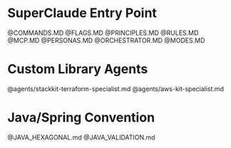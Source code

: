 # SuperClaude Entry Point

@COMMANDS.MD
@FLAGS.MD
@PRINCIPLES.MD
@RULES.MD
@MCP.MD
@PERSONAS.MD
@ORCHESTRATOR.MD
@MODES.MD

# Custom Library Agents
@agents/stackkit-terraform-specialist.md
@agents/aws-kit-specialist.md

# Java/Spring Convention
@JAVA_HEXAGONAL.md
@JAVA_VALIDATION.md